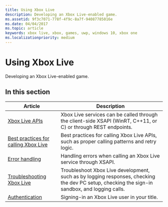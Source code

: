 ```yaml
---
title: Using Xbox Live
description: Developing an Xbox Live-enabled game.
ms.assetid: 9f3c7071-778f-4f9c-8a7f-94087785016e
ms.date: 04/04/2017
ms.topic: article
keywords: xbox live, xbox, games, uwp, windows 10, xbox one
ms.localizationpriority: medium
---
```


# Using Xbox Live

Developing an Xbox Live-enabled game.


## In this section

| Article | Description |
|---------|-------------|
| [Xbox Live APIs](../xbox-live-apis.md) | Xbox Live services can be called through the client-side XSAPI (WinRT, C++11, or C) or through REST endpoints. |
| [Best practices for calling Xbox Live](best-practices/best-practices-for-calling-xbox-live.md) | Best practices for calling Xbox Live APIs, such as proper calling patterns and retry logic. |
| [Error handling](error-handling/error-handling.md) | Handling errors when calling an Xbox Live service through XSAPI. |
| [Troubleshooting Xbox Live](troubleshooting/troubleshooting.md) | Troubleshoot Xbox Live development, such as by logging responses, checking the dev PC setup, checking the sign-in sandbox, and logging calls. |
| [Authentication](auth/authentication.md) | Signing-in an Xbox Live user in your title. |
